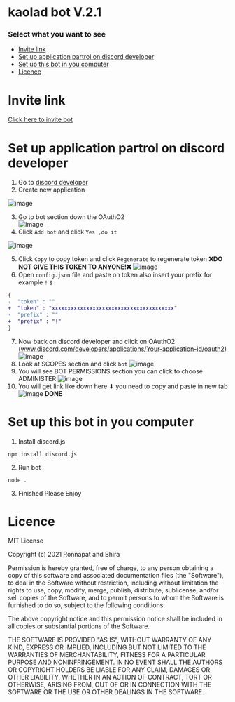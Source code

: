 # kaolad bot V.2.1
### Select what you want to see
- [Invite link](https://github.com/ronnapatp/kaoladbot#invite-link)
- [Set up application partrol on discord developer](#set-up-application-partrol-on-discord-developer)
- [Set up this bot in you computer](https://github.com/ronnapatp/kaoladbot#set-up-this-bot-in-you-computer)
- [Licence](#licence)
# Invite link
[Click here to invite bot](https://discord.com/api/oauth2/authorize?client_id=867031115373215795&permissions=0&scope=bot)

# Set up application partrol on discord developer
1. Go to [discord developer](https://discord.com/developers/applications)
2. Create new application

![image](https://i.imgur.com/HsfkNMy.png) 

3. Go to bot section down the OAuthO2                           
![image](https://i.imgur.com/Pu3ZAn1.png)        
4. Click `Add bot` and click `Yes ,do it`

![image](https://i.imgur.com/s71ClT6.png)

5. Click `Copy` to copy token and click `Regenerate` to regenerate token
**❌DO NOT GIVE THIS TOKEN TO ANYONE!❌**
![image](https://i.imgur.com/MBM31gJ.png)
6. Open `config.json` file and paste on token also insert your prefix for example `!` `$`
```diff
{
-  "token" : ""
+  "token" : "xxxxxxxxxxxxxxxxxxxxxxxxxxxxxxxxxxxxxxx"
-  "prefix" : ""
+  "prefix" : "!"
}
```
7. Now back on discord developer and click on OAuthO2 (www.discord.com/developers/applications/Your-application-id/oauth2)
![image](https://i.imgur.com/JUgSmP0.png)        
8. Look at SCOPES section and click `bot`
![image](https://i.imgur.com/fpmmSOR.png)
9. You will see BOT PERMISSIONS section you can click to choose ADMINISTER
![image](https://i.imgur.com/7eOtoFi.png)
10. You will get link like down here ⬇ you need to copy and paste in new tab
![image](https://i.imgur.com/Jax0G8R.png)
**DONE**

# Set up this bot in you computer
1. Install discord.js
```
npm install discord.js
```
2. Run bot
```
node .
```
3. Finished Please Enjoy
# Licence
MIT License

Copyright (c) 2021 Ronnapat and Bhira

Permission is hereby granted, free of charge, to any person obtaining a copy
of this software and associated documentation files (the "Software"), to deal
in the Software without restriction, including without limitation the rights
to use, copy, modify, merge, publish, distribute, sublicense, and/or sell
copies of the Software, and to permit persons to whom the Software is
furnished to do so, subject to the following conditions:

The above copyright notice and this permission notice shall be included in all
copies or substantial portions of the Software.

THE SOFTWARE IS PROVIDED "AS IS", WITHOUT WARRANTY OF ANY KIND, EXPRESS OR
IMPLIED, INCLUDING BUT NOT LIMITED TO THE WARRANTIES OF MERCHANTABILITY,
FITNESS FOR A PARTICULAR PURPOSE AND NONINFRINGEMENT. IN NO EVENT SHALL THE
AUTHORS OR COPYRIGHT HOLDERS BE LIABLE FOR ANY CLAIM, DAMAGES OR OTHER
LIABILITY, WHETHER IN AN ACTION OF CONTRACT, TORT OR OTHERWISE, ARISING FROM,
OUT OF OR IN CONNECTION WITH THE SOFTWARE OR THE USE OR OTHER DEALINGS IN THE
SOFTWARE.
